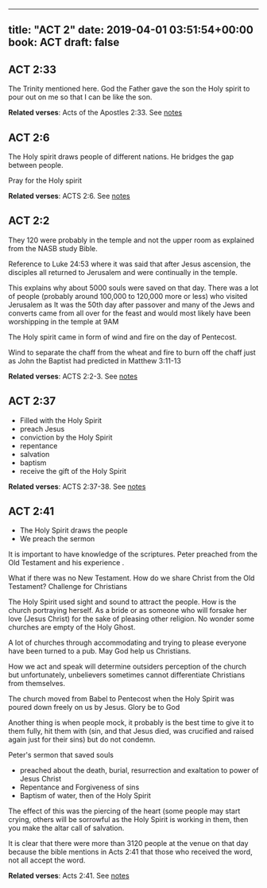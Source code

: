 
---
title: "ACT 2"
date: 2019-04-01 03:51:54+00:00
book: ACT
draft: false
---

## ACT 2:33

The Trinity mentioned here. God the Father gave the son the Holy spirit to pour out on me so that I can be like the son.

**Related verses**: Acts of the Apostles 2:33. See [notes](https://my.bible.com/notes/3132597434942480508)


## ACT 2:6

The Holy spirit draws people of different nations. He bridges the gap between people.

Pray for the Holy spirit

**Related verses**: ACTS 2:6. See [notes](https://my.bible.com/notes/3096145900482585138)


## ACT 2:2

They 120 were probably in the temple and not the upper room as explained from the NASB study Bible.

Reference to Luke 24:53 where it was said that after Jesus ascension, the disciples all returned to Jerusalem and were continually in the temple.

This explains why about 5000 souls were saved on that day. There was a lot of people (probably around 100,000 to 120,000 more or less) who visited Jerusalem as It was the 50th day after passover and many of the Jews and converts came from all over for the feast and would most likely have been worshipping in the temple at 9AM 

The Holy spirit came in form of wind and fire on the day of Pentecost.

Wind to separate the chaff from the wheat and fire to burn off the chaff just as John the Baptist had predicted in Matthew 3:11-13

**Related verses**: ACTS 2:2-3. See [notes](https://my.bible.com/notes/2913866396696568358)


## ACT 2:37

- Filled with the Holy Spirit 
- preach Jesus
- conviction by the Holy Spirit 
- repentance
- salvation 
- baptism 
- receive the gift of the Holy Spirit

**Related verses**: ACTS 2:37-38. See [notes](https://my.bible.com/notes/2651880302595269262)


## ACT 2:41

- The Holy Spirit draws the people
- We preach the sermon

It is important to have knowledge of the scriptures. Peter preached from the Old Testament and his experience .

What if there was no New Testament. How do we share Christ from the Old Testament? Challenge for Christians

The Holy Spirit used sight and sound to attract the people. How is the church portraying herself. As a bride or as someone who will forsake her love (Jesus Christ) for the sake of pleasing other religion. No wonder some churches are empty of the Holy Ghost. 

A lot of churches through accommodating and trying to please everyone have been turned to a pub. May God help us Christians.

How we act and speak will determine outsiders perception of the church but unfortunately, unbelievers sometimes cannot differentiate Christians from themselves.

The church moved from Babel to Pentecost when the Holy Spirit was poured down freely on us by Jesus. Glory be to God

Another thing is when people mock, it probably is the best time to give it to them fully, hit them with (sin, and that Jesus died, was crucified and raised again just for their sins) but do not condemn.


Peter's sermon that saved souls

- preached about the death, burial, resurrection and exaltation to power of Jesus Christ
- Repentance and Forgiveness of sins
- Baptism of water, then of the Holy Spirit 

The effect of this was the piercing of the heart (some people may start crying, others will be sorrowful as the Holy Spirit is working in them, then you make the altar call of salvation.

It is clear that there were more than 3120 people at the venue on that day because the bible mentions in Acts 2:41 that those who received the word, not all accept the word.

**Related verses**: Acts 2:41. See [notes](https://my.bible.com/notes/2410062421240307986)

